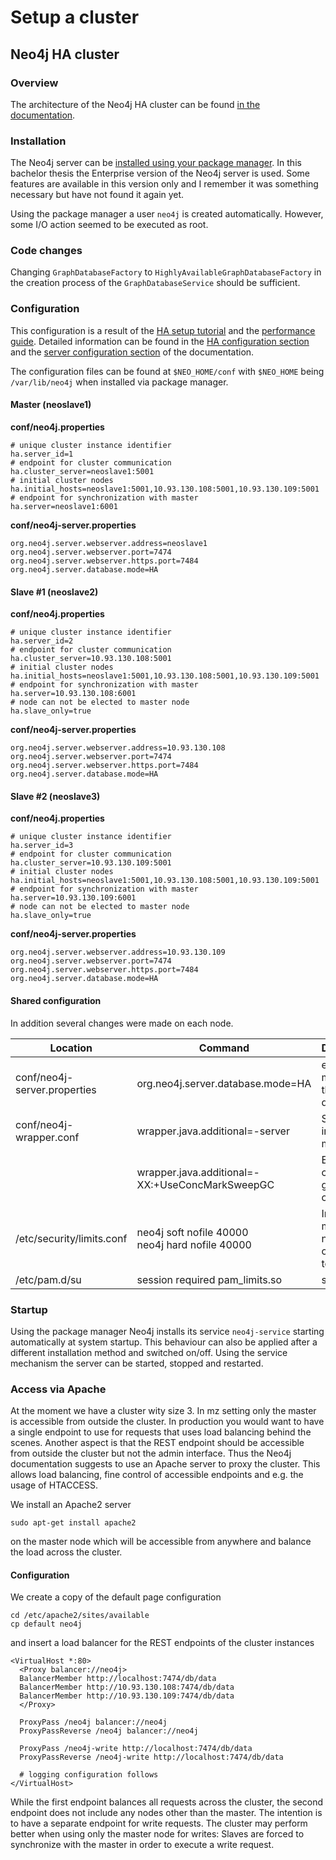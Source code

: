 # Setup a cluster

## Neo4j HA cluster

### Overview
The architecture of the Neo4j HA cluster can be found [in the documentation](http://neo4j.com/docs/stable/ha-architecture.html).

### Installation
The Neo4j server can be [installed using your package manager](http://debian.neo4j.org/?_ga=1.174493282.1166350782.1407319663). In this bachelor thesis the Enterprise version of the Neo4j server is used. Some features are available in this version only and I remember it was something necessary but have not found it again yet.

Using the package manager a user `neo4j` is created automatically. However, some I/O action seemed to be executed as root.

### Code changes
Changing `GraphDatabaseFactory` to `HighlyAvailableGraphDatabaseFactory` in the creation process of the `GraphDatabaseService` should be sufficient.

### Configuration
This configuration is a result of the [HA setup tutorial](http://neo4j.com/docs/stable/ha-setup-tutorial.html) and the [performance guide](http://docs.neo4j.org/chunked/stable/performance-guide.html).
Detailed information can be found in the [HA configuration section](http://neo4j.com/docs/stable/ha-configuration.html) and the [server configuration section](http://neo4j.com/docs/stable/server-configuration.html) of the documentation.

The configuration files can be found at `$NEO_HOME/conf` with `$NEO_HOME` being `/var/lib/neo4j` when installed via package manager.

#### Master (neoslave1)
**conf/neo4j.properties**

    # unique cluster instance identifier
    ha.server_id=1
    # endpoint for cluster communication
    ha.cluster_server=neoslave1:5001
    # initial cluster nodes
    ha.initial_hosts=neoslave1:5001,10.93.130.108:5001,10.93.130.109:5001
    # endpoint for synchronization with master
    ha.server=neoslave1:6001

**conf/neo4j-server.properties**

    org.neo4j.server.webserver.address=neoslave1
    org.neo4j.server.webserver.port=7474
    org.neo4j.server.webserver.https.port=7484
    org.neo4j.server.database.mode=HA

#### Slave #1 (neoslave2)
**conf/neo4j.properties**

    # unique cluster instance identifier
    ha.server_id=2
    # endpoint for cluster communication
    ha.cluster_server=10.93.130.108:5001
    # initial cluster nodes
    ha.initial_hosts=neoslave1:5001,10.93.130.108:5001,10.93.130.109:5001
    # endpoint for synchronization with master
    ha.server=10.93.130.108:6001
    # node can not be elected to master node
    ha.slave_only=true
    
**conf/neo4j-server.properties**

    org.neo4j.server.webserver.address=10.93.130.108
    org.neo4j.server.webserver.port=7474
    org.neo4j.server.webserver.https.port=7484
    org.neo4j.server.database.mode=HA

#### Slave #2 (neoslave3)
**conf/neo4j.properties**

    # unique cluster instance identifier
    ha.server_id=3
    # endpoint for cluster communication
    ha.cluster_server=10.93.130.109:5001
    # initial cluster nodes
    ha.initial_hosts=neoslave1:5001,10.93.130.108:5001,10.93.130.109:5001
    # endpoint for synchronization with master
    ha.server=10.93.130.109:6001
    # node can not be elected to master node
    ha.slave_only=true
    
**conf/neo4j-server.properties**

    org.neo4j.server.webserver.address=10.93.130.109
    org.neo4j.server.webserver.port=7474
    org.neo4j.server.webserver.https.port=7484
    org.neo4j.server.database.mode=HA

#### Shared configuration
In addition several changes were made on each node.

| Location | Command | Description |
| -------- | ------- | ----------- |
| conf/neo4j-server.properties | org.neo4j.server.database.mode=HA | enable HA mode of the database |
| conf/neo4j-wrapper.conf | wrapper.java.additional=-server | Start JVM in server mode. |
||                          wrapper.java.additional=-XX:+UseConcMarkSweepGC | Enable concurrent garbage collector. |
| /etc/security/limits.conf | neo4j  soft  nofile  40000<br>neo4j  hard  nofile  40000 | Increase maximum number of open files to 40.000. |
| /etc/pam.d/su | session required pam_limits.so | see above |

### Startup
Using the package manager Neo4j installs its service `neo4j-service` starting automatically at system startup.
This behaviour can also be applied after a different installation method and switched on/off.
Using the service mechanism the server can be started, stopped and restarted.

### Access via Apache
At the moment we have a cluster wity size 3. In mz setting only the master is accessible from outside the cluster.
In production you would want to have a single endpoint to use for requests that uses load balancing behind the scenes.
Another aspect is that the REST endpoint should be accessible from outside the cluster but not the admin interface.
Thus the Neo4j documentation suggests to use an Apache server to proxy the cluster. This allows load balancing, fine control of accessible endpoints and e.g. the usage of HTACCESS.

We install an Apache2 server

    sudo apt-get install apache2
    
on the master node which will be accessible from anywhere and balance the load across the cluster.

#### Configuration
We create a copy of the default page configuration

    cd /etc/apache2/sites/available
    cp default neo4j

and insert a load balancer for the REST endpoints of the cluster instances

    <VirtualHost *:80>
      <Proxy balancer://neo4j>
      BalancerMember http://localhost:7474/db/data
      BalancerMember http://10.93.130.108:7474/db/data
      BalancerMember http://10.93.130.109:7474/db/data
      </Proxy>
      
      ProxyPass /neo4j balancer://neo4j
      ProxyPassReverse /neo4j balancer://neo4j
      
      ProxyPass /neo4j-write http://localhost:7474/db/data
      ProxyPassReverse /neo4j-write http://localhost:7474/db/data
      
      # logging configuration follows
    </VirtualHost>

While the first endpoint balances all requests across the cluster, the second endpoint does not include any nodes other than the master. The intention is to have a separate endpoint for write requests. The cluster may perform better when using only the master node for writes: Slaves are forced to synchronize with the master in order to execute a write request.
